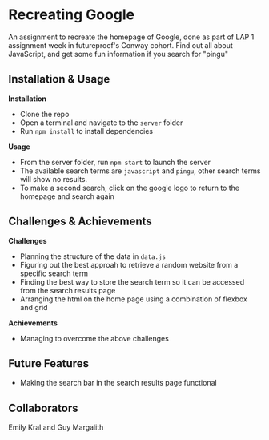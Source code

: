 # Recreating Google

An assignment to recreate the homepage of Google, done as part of LAP 1 assignment week in
futureproof's Conway cohort. Find out all about JavaScript, and get some fun
information if you search for "pingu"

## Installation & Usage

**Installation**

- Clone the repo
- Open a terminal and navigate to the `server` folder
- Run `npm install` to install dependencies

**Usage**

- From the server folder, run `npm start` to launch the server
- The available search terms are `javascript` and `pingu`, other search terms will show no results.
- To make a second search, click on the google logo to return to the homepage and search again

## Challenges & Achievements

**Challenges**

- Planning the structure of the data in `data.js`
- Figuring out the best approah to retrieve a random website from a specific search term
- Finding the best way to store the search term so it can be accessed from the search results page
- Arranging the html on the home page using a combination of flexbox and grid

**Achievements**

- Managing to overcome the above challenges

## Future Features

- Making the search bar in the search results page functional

## Collaborators

Emily Kral and Guy Margalith
